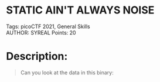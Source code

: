 # STATIC AIN'T ALWAYS NOISE
Tags: picoCTF 2021, General Skills  
AUTHOR: SYREAL
Points: 20

# Description:
> Can you look at the data in this binary: 

